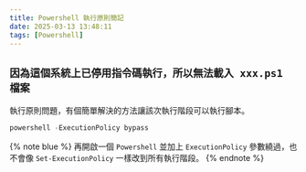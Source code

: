 ```yaml
---
title: Powershell 執行原則簡記
date: 2025-03-13 13:48:11
tags: [Powershell]
---
```


## `因為這個系統上已停用指令碼執行，所以無法載入 xxx.ps1 檔案`

執行原則問題，有個簡單解決的方法讓該次執行階段可以執行腳本。

```Powershell
powershell -ExecutionPolicy bypass
```

{% note blue %}
再開啟一個 `Powershell` 並加上 `ExecutionPolicy` 參數繞過，也不會像 `Set-ExecutionPolicy` 一樣改到所有執行階段。
{% endnote %}
